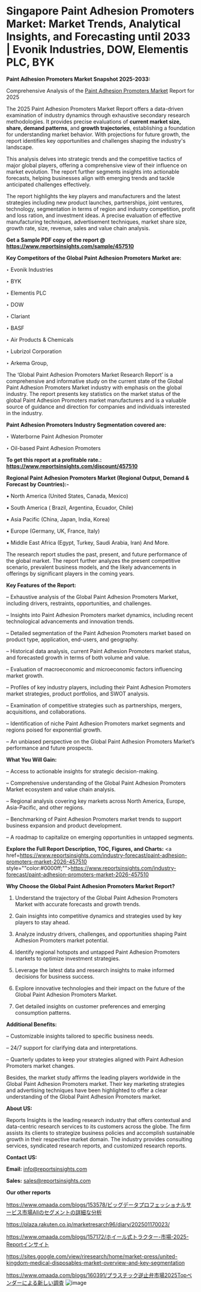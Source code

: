 # Singapore Paint Adhesion Promoters Market: Market Trends, Analytical Insights, and Forecasting until 2033 | Evonik Industries, DOW, Elementis PLC, BYK

<strong>Paint Adhesion Promoters Market Snapshot 2025-2033:</strong>

Comprehensive Analysis of the <a href=https://www.reportsinsights.com/sample/457510>Paint Adhesion Promoters Market</a> Report for 2025

The 2025 Paint Adhesion Promoters Market Report offers a data-driven examination of industry dynamics through exhaustive secondary research methodologies. It provides precise evaluations of <strong>current market size, share, demand patterns</strong>, and <strong>growth trajectories</strong>, establishing a foundation for understanding market behavior. With projections for future growth, the report identifies key opportunities and challenges shaping the industry's landscape.

This analysis delves into strategic trends and the competitive tactics of major global players, offering a comprehensive view of their influence on market evolution. The report further segments insights into actionable forecasts, helping businesses align with emerging trends and tackle anticipated challenges effectively.

The report highlights the key players and manufacturers and the latest strategies including new product launches, partnerships, joint ventures, technology, segmentation in terms of region and industry competition, profit and loss ration, and investment ideas. A precise evaluation of effective manufacturing techniques, advertisement techniques, market share size, growth rate, size, revenue, sales and value chain analysis.

<strong>Get a Sample PDF copy of the report @ <a href=https://www.reportsinsights.com/sample/457510 style=color:#0000ff;>https://www.reportsinsights.com/sample/457510</a></strong>

<strong>Key Competitors of the Global Paint Adhesion Promoters Market are:</strong>

‣ Evonik Industries

‣ BYK

‣ Elementis PLC

‣ DOW

‣ Clariant

‣ BASF

‣ Air Products & Chemicals

‣ Lubrizol Corporation

‣ Arkema Group,

The ‘Global Paint Adhesion Promoters Market Research Report’ is a comprehensive and informative study on the current state of the Global Paint Adhesion Promoters Market industry with emphasis on the global industry. The report presents key statistics on the market status of the global Paint Adhesion Promoters market manufacturers and is a valuable source of guidance and direction for companies and individuals interested in the industry.

<strong>Paint Adhesion Promoters Industry Segmentation covered are:</strong>

‣ Waterborne Paint Adhesion Promoter

‣ Oil-based Paint Adhesion Promoters

<strong>To get this report at a profitable rate.: <a href=https://www.reportsinsights.com/discount/457510 style=color:#0000ff;>https://www.reportsinsights.com/discount/457510</a></strong>

<strong>Regional Paint Adhesion Promoters Market (Regional Output, Demand &amp; Forecast by Countries):-</strong>

• North America (United States, Canada, Mexico)

• South America ( Brazil, Argentina, Ecuador, Chile)

• Asia Pacific (China, Japan, India, Korea)

• Europe (Germany, UK, France, Italy)

• Middle East Africa (Egypt, Turkey, Saudi Arabia, Iran) And More.

The research report studies the past, present, and future performance of the global market. The report further analyzes the present competitive scenario, prevalent business models, and the likely advancements in offerings by significant players in the coming years.

<strong>Key Features of the Report:</strong>

– Exhaustive analysis of the Global Paint Adhesion Promoters Market, including drivers, restraints, opportunities, and challenges.

– Insights into Paint Adhesion Promoters market dynamics, including recent technological advancements and innovation trends.

– Detailed segmentation of the Paint Adhesion Promoters market based on product type, application, end-users, and geography.

– Historical data analysis, current Paint Adhesion Promoters market status, and forecasted growth in terms of both volume and value.

– Evaluation of macroeconomic and microeconomic factors influencing market growth.

– Profiles of key industry players, including their Paint Adhesion Promoters market strategies, product portfolios, and SWOT analysis.

– Examination of competitive strategies such as partnerships, mergers, acquisitions, and collaborations.

– Identification of niche Paint Adhesion Promoters market segments and regions poised for exponential growth.

– An unbiased perspective on the Global Paint Adhesion Promoters Market’s performance and future prospects.

<strong>What You Will Gain:</strong>

– Access to actionable insights for strategic decision-making.

– Comprehensive understanding of the Global Paint Adhesion Promoters Market ecosystem and value chain analysis.

– Regional analysis covering key markets across North America, Europe, Asia-Pacific, and other regions.

– Benchmarking of Paint Adhesion Promoters market trends to support business expansion and product development.

– A roadmap to capitalize on emerging opportunities in untapped segments.

<strong>Explore the Full Report Description, TOC, Figures, and Charts:</strong>
<a href=https://www.reportsinsights.com/industry-forecast/paint-adhesion-promoters-market-2026-457510 style=""color:#0000ff;"">https://www.reportsinsights.com/industry-forecast/paint-adhesion-promoters-market-2026-457510</a>

<strong>Why Choose the Global Paint Adhesion Promoters Market Report?</strong>

1. Understand the trajectory of the Global Paint Adhesion Promoters Market with accurate forecasts and growth trends.

2. Gain insights into competitive dynamics and strategies used by key players to stay ahead.

3. Analyze industry drivers, challenges, and opportunities shaping Paint Adhesion Promoters market potential.

4. Identify regional hotspots and untapped Paint Adhesion Promoters markets to optimize investment strategies.

5. Leverage the latest data and research insights to make informed decisions for business success.

6. Explore innovative technologies and their impact on the future of the Global Paint Adhesion Promoters Market.

7. Get detailed insights on customer preferences and emerging consumption patterns.

<strong>Additional Benefits:</strong>

– Customizable insights tailored to specific business needs.

– 24/7 support for clarifying data and interpretations.

– Quarterly updates to keep your strategies aligned with Paint Adhesion Promoters market changes.

Besides, the market study affirms the leading players worldwide in the Global Paint Adhesion Promoters market. Their key marketing strategies and advertising techniques have been highlighted to offer a clear understanding of the Global Paint Adhesion Promoters market.

<strong><strong>About US</strong>:</strong>

Reports Insights is the leading research industry that offers contextual and data-centric research services to its customers across the globe. The firm assists its clients to strategize business policies and accomplish sustainable growth in their respective market domain. The industry provides consulting services, syndicated research reports, and customized research reports.

<strong>Contact US:</strong>

<p class=><b>Email:</b> <a href=mailto:info@reportsinsights.com>info@reportsinsights.com</a></p>
<p class=><b>Sales:</b> <a href=mailto:sales@reportsinsights.com>sales@reportsinsights.com</a></p>

<strong>Our other reports</strong>

<a href=https://www.omaada.com/blogs/153578/ビッグデータプロフェッショナルサービス市場Allのセグメントの詳細な分析>https://www.omaada.com/blogs/153578/ビッグデータプロフェッショナルサービス市場Allのセグメントの詳細な分析</a>

<a href=https://plaza.rakuten.co.jp/marketresarch96/diary/202501170023/>https://plaza.rakuten.co.jp/marketresarch96/diary/202501170023/</a>

<a href=https://www.omaada.com/blogs/157172/ホイール式トラクター-市場-2025-Reportインサイト>https://www.omaada.com/blogs/157172/ホイール式トラクター-市場-2025-Reportインサイト</a>

<a href=https://sites.google.com/view/riresearch/home/market-press/united-kingdom-medical-disposables-market-overview-and-key-segmentation>https://sites.google.com/view/riresearch/home/market-press/united-kingdom-medical-disposables-market-overview-and-key-segmentation</a>

<a href=https://www.omaada.com/blogs/160391/プラスチック逆止弁市場2025Topベンダーによる新しい調査>https://www.omaada.com/blogs/160391/プラスチック逆止弁市場2025Topベンダーによる新しい調査</a>
![image](https://github.com/user-attachments/assets/a624c97b-bd54-4326-bd0c-c9173e50660c)
